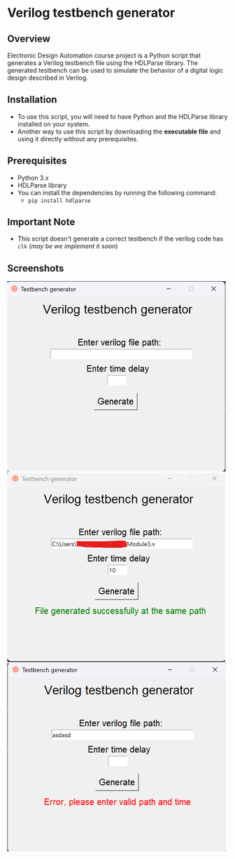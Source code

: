 # Verilog testbench generator
## Overview
Electronic Design Automation course project is a Python script that generates a Verilog testbench file using the HDLParse library. The generated testbench can be used to simulate the behavior of a digital logic design described in Verilog.

## Installation
- To use this script, you will need to have Python and the HDLParse library installed on your system.
- Another way to use this script by downloading the **executable file** and using it directly without any prerequisites.

## Prerequisites
- Python 3.x
- HDLParse library
- You can install the dependencies by running the following command:
  - `pip install hdlparse`


## Important Note
 - This script doesn't generate a correct testbench if the verilog code has `clk` (_may be we implement it soon_)

## Screenshots
![](https://github.com/Kerolos-Noshy/verilog_testbench_generator/blob/main/Screenshots/1.png)
![](https://github.com/Kerolos-Noshy/verilog_testbench_generator/blob/main/Screenshots/2.png)
![](https://github.com/Kerolos-Noshy/verilog_testbench_generator/blob/main/Screenshots/3.png)
